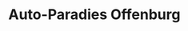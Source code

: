 ---
title: "Auto-Paradies Offenburg"
url: /offenburg/auto-paradies-offenburg/
shop: Autowerkstatt
---